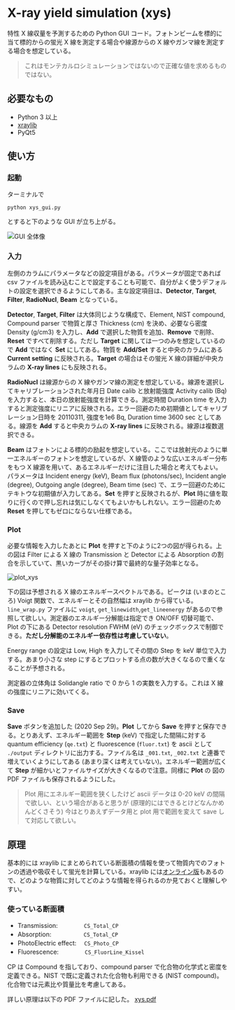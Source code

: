 # X-ray yield simulation (xys)

特性 X 線収量を予測するための Python GUI コード。フォトンビームを標的に当て標的からの蛍光 X 線を測定する場合や線源からの X 線やガンマ線を測定する場合を想定している。
> これはモンテカルロシミュレーションではないので正確な値を求めるものではない。



## 必要なもの

 - Python 3 以上
 - [xraylib](https://github.com/tschoonj/xraylib)
 - PyQt5


## 使い方
### 起動

ターミナルで

`python xys_gui.py`

とすると下のような GUI が立ち上がる。

![GUI 全体像](https://user-images.githubusercontent.com/10286550/94250985-3caa8300-ff22-11ea-9b36-392d7eb59f59.jpg)

### 入力

左側のカラムにパラメータなどの設定項目がある。パラメータが固定であれば csv ファイルを読み込むことで設定することも可能で、自分がよく使うデフォルトの設定を選択できるようにしてある。主な設定項目は、**Detector**, **Target**, **Filter**, **RadioNucl**, **Beam** となっている。

**Detector**, **Target**, **Filter** は大体同じような構成で、Element, NIST compound, Compound parser で物質と厚さ Thickness (cm) を決め、必要なら密度 Density (g/cm3) を入力し、**Add** で選択した物質を追加、**Remove** で削除、**Reset** ですべて削除する。ただし **Target** に関しては一つのみを想定しているので **Add** ではなく **Set** にしてある。物質を **Add/Set** すると中央のカラムにある **Current setting** に反映される。**Target** の場合はその蛍光 X 線の詳細が中央カラムの **X-ray lines** にも反映される。

**RadioNucl** は線源からの X 線やガンマ線の測定を想定している。線源を選択してキャリブレーションされた年月日 Date calib と放射能強度 Activity calib (Bq) を入力すると、本日の放射能強度を計算できる。測定時間 Duration time を入力すると測定強度にリニアに反映される。エラー回避のため初期値としてキャリブレーション日時を 20110311, 強度を1e6 Bq, Duration time 3600 sec としてある。線源を **Add** すると中央カラムの **X-ray lines** に反映される。線源は複数選択できる。

**Beam** はフォトンによる標的の励起を想定している。ここでは放射光のように単一エネルギーのフォトンを想定しているが、X 線管のような広いエネルギー分布をもつ X 線源を用いて、あるエネルギーだけに注目した場合と考えてもよい。パラメータは Incident energy (keV), Beam flux (photons/sec), Incident angle (degree), Outgoing angle (degree), Beam time (sec) で、エラー回避のためにテキトウな初期値が入力してある。**Set** を押すと反映されるが、**Plot** 時に値を取りに行くので押し忘れは気にしなくてもよいかもしれない。エラー回避のため**Reset** を押してもゼロにならない仕様である。

### Plot

必要な情報を入力したあとに **Plot** を押すと下のように2つの図が得られる。上の図は Filter による X 線の Transmission と Detector による Absorption の割合を示していて、黒いカーブがその掛け算で最終的な量子効率となる。

![plot_xys](https://user-images.githubusercontent.com/10286550/94258180-bf384000-ff2c-11ea-9386-c19a647b15d3.jpg)

下の図は予想される X 線のエネルギースペクトルである。ピークは (いまのところ) Voigt 関数で、エネルギーとその自然幅は xraylib から得ている。`line_wrap.py` ファイルに `voigt`, `get_linewidth`,`get_lineenergy` があるので参照して欲しい。測定器のエネルギー分解能は指定でき ON/OFF 切替可能で、Plot の下にある Detector resolution FWHM (eV) のチェックボックスで制御できる。**ただし分解能のエネルギー依存性は考慮していない**。

Energy range の設定は Low, High を入力してその間の Step を keV 単位で入力する。あまり小さな step にするとプロットする点の数が大きくなるので重くなることが予想される。

測定器の立体角は Solidangle ratio で 0 から 1 の実数を入力する。これは X 線の強度にリニアに効いてくる。

### Save

**Save** ボタンを追加した (2020 Sep 29)。**Plot** してから **Save** を押すと保存できる。とりあえず、エネルギー範囲を **Step** (keV) で指定した間隔に対する quantum efficiency (`qe.txt`) と fluorescence (`fluor.txt`) を ascii として `./output` ディレクトリに出力する。ファイル名は `_001.txt`, `_002.txt` と連番で増えていくようにしてある (あまり深くは考えていない)。エネルギー範囲が広くて **Step** が細かいとファイルサイズが大きくなるので注意。同様に **Plot** の 図の PDF ファイルも保存されるようにした。

> Plot 用にエネルギー範囲を狭くしたけど ascii データは 0-20 keV の間隔で欲しい、という場合があると思うが (原理的にはできるとけどなんかめんどくさそう) 今はとりあえずデータ用と plot 用で範囲を変えて save して対応して欲しい。


## 原理

基本的には xraylib にまとめられている断面積の情報を使って物質内でのフォトンの透過や吸収そして蛍光を計算している。xraylib には[オンライン版](http://lvserver.ugent.be/xraylib-web/)もあるので、どのような物質に対してどのような情報を得られるのか見ておくと理解しやすい。

### 使っている断面積
- Transmission: 　　　　`CS_Total_CP`
- Absorption: 　　　　　`CS_Total_CP`
- PhotoElectric effect: 　`CS_Photo_CP`
- Fluorescence: 　　　　`CS_FluorLine_Kissel`

CP は Compound を指しており、compound parser で化合物の化学式と密度を定義できる。NIST で既に定義された化合物も利用できる (NIST compound)。化合物では元素比や質量比を考慮してある。

詳しい原理は以下の PDF ファイルに記した。
[xys.pdf](https://github.com/hidet/xys/blob/master/xys.pdf)
